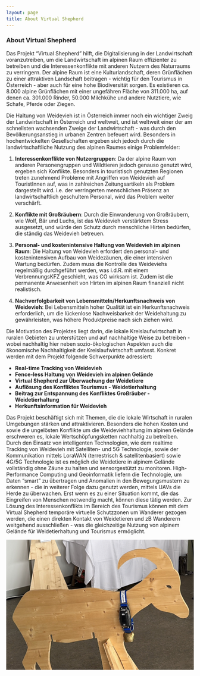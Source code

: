 ```yaml
---
layout: page
title: About Virtual Shepherd
---
```




### About Virtual Shepherd

Das Projekt “Virtual Shepherd” hilft, die Digitalisierung in der Landwirtschaft voranzutreiben, um die Landwirtschaft im alpinen
Raum effizienter zu betreiben und die Interessenkonflikte mit anderen Nutzern des Naturraums zu verringern. Der alpine
Raum ist eine Kulturlandschaft, deren Grünflächen zu einer attraktiven Landschaft beitragen - wichtig für den Tourismus in
Österreich - aber auch für eine hohe Biodiversität sorgen. Es existieren ca. 8.000 alpine Grünflächen mit einer
ungefähren Fläche von 311.000 ha, auf denen ca. 301.000 Rinder, 50.000 Milchkühe und andere Nutztiere, wie Schafe,
Pferde oder Ziegen.

Die Haltung von Weidevieh ist in Österreich immer noch ein wichtiger Zweig der Landwirtschaft in Österreich und weltweit,
und ist weltweit einer der am schnellsten wachsenden Zweige der Landwirtschaft - was durch den Bevölkerungsanstieg in
urbanen Zentren befeuert wird. Besonders in hochentwickelten Gesellschaften ergeben sich jedoch durch
die landwirtschaftliche Nutzung des alpinen Raumes einige Problemfelder:

1. **Interessenkonflikte von Nutzergruppen**: Da der alpine Raum von anderen Personengruppen und Wildtieren jedoch
genauso genutzt wird, ergeben sich Konflikte. Besonders in touristisch genutzten Regionen treten zunehmend Probleme
mit Angriffen von Weidevieh auf TouristInnen auf, was in zahlreichen Zeitungsartikeln als Problem dargestellt wird.
i.e. der verringerten menschlichen Präsenz an landwirtschaftlich geschultem Personal, wird das
Problem weiter verschärft.

2. **Konflikte mit Großräubern**: Durch die Einwanderung von Großräubern, wie Wolf, Bär und Luchs, ist das Weidevieh
verstärktem Stress ausgesetzt, und würde den Schutz durch menschliche Hirten bedürfen, die ständig das Weidevieh
betreuen.

3. **Personal- und kostenintensive Haltung von Weidevieh im alpinen Raum**: Die Haltung von Weidevieh erfordert den
personal- und kostenintensiven Aufbau von Weidezäunen, die einer intensiven Wartung bedürfen. Zudem muss die
Kontrolle des Weideviehs regelmäßig durchgeführt werden, was i.d.R. mit einem VerbrennungsKFZ geschieht, was CO
wirksam ist. Zudem ist die permanente Anwesenheit von Hirten im alpinen Raum finanziell nicht realistisch.

4. **Nachverfolgbarkeit von Lebensmitteln/Herkunftsnachweis von Weidevieh**: Bei Lebensmitteln hoher Qualität ist ein
Herkunftsnachweis erforderlich, um die lückenlose Nachweisbarkeit der Weidehaltung zu gewährleisten, was höhere
Produktpreise nach sich ziehen wird.

Die Motivation des Projektes liegt darin, die lokale Kreislaufwirtschaft in ruralen Gebieten zu unterstützen und auf nachhaltige
Weise zu betreiben - wobei nachhaltig hier neben sozio-ökologischen Aspekten auch die ökonomische Nachhaltigkeit der
Kreislaufwirtschaft umfasst. Konkret werden mit dem Projekt folgende Schwerpunkte adressiert:
 - **Real-time Tracking von Weidevieh**
 - **Fence-less Haltung von Weidevieh im alpinen Gelände**
 - **Virtual Shepherd zur Überwachung der Weidetiere**
 - **Auflösung des Konfliktes Tourismus - Weidetierhaltung**
 - **Beitrag zur Entspannung des Konfliktes Großräuber - Weidetierhaltung**
 - **Herkunftsinformation für Weidevieh**

Das Projekt beschäftigt sich mit Themen, die die lokale Wirtschaft in ruralen Umgebungen stärken und attraktivieren.
Besonders die hohen Kosten und sowie die ungelösten Konflikte um die Weideviehhaltung im alpinen Gelände erschweren
es, lokale Wertschöpfungsketten nachhaltig zu betreiben. Durch den Einsatz von intelligenten Technologien, wie dem realtime Tracking von Weidevieh mit Satelliten- und 5G Technologie, sowie der Kommunikation mittels LoraWAN (terrestrisch & satellitenbasiert) sowie 4G/5G Technologie ist es möglich die Weidetiere in alpinem Gelände vollständig ohne Zäune zu
halten und sensorgestützt zu monitoren. High-Performance Computing und Geoinformatik liefern die Technologie, um Daten
“smart” zu übertragen und Anomalien in den Bewegungsmustern zu erkennen - die in weiterer Folge dazu genutzt werden,
mittels UAVs die Herde zu überwachen. Erst wenn es zu einer Situation kommt, die das Eingreifen von Menschen notwendig
macht, können diese tätig werden. Zur Lösung des Interessenkonflikts im Bereich des Tourismus können mit dem Virtual
Shepherd temporäre virtuelle Schutzzonen um Wanderer gezogen werden, die einen direkten Kontakt von Weidetieren und
zB Wanderern weitgehend ausschließen - was die gleichzeitige Nutzung von alpinem Gelände für Weidetierhaltung und
Tourismus ermöglicht.

![Tracking device](/assets/img/tracker.jpg)
